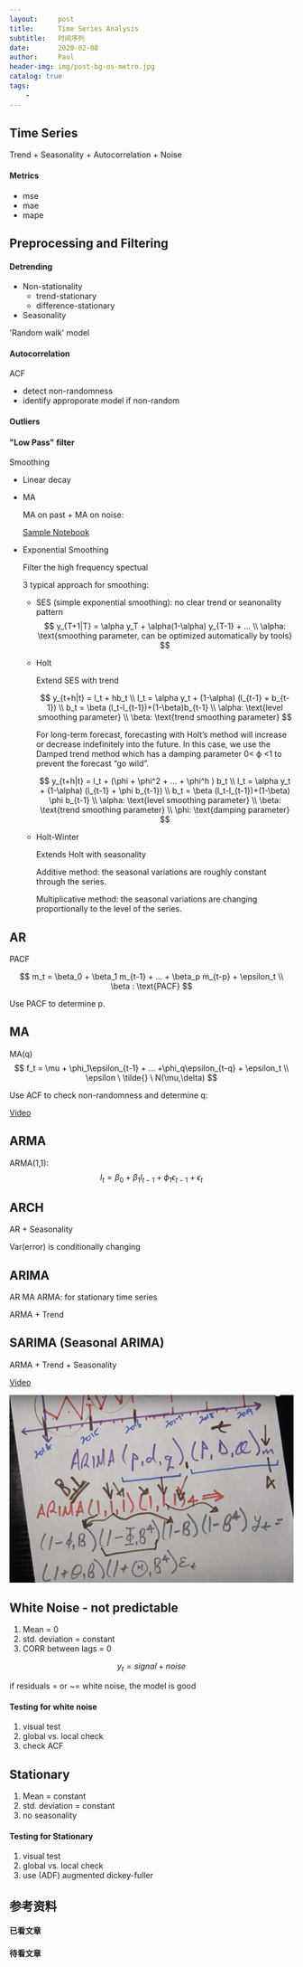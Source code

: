 ```yaml
---
layout:     post
title:      Time Series Analysis
subtitle:   时间序列
date:       2020-02-08
author:     Paul
header-img: img/post-bg-os-metro.jpg
catalog: true
tags:
    - 
---
```


## Time Series

Trend + Seasonality + Autocorrelation + Noise

#### Metrics

- mse
- mae
- mape

## Preprocessing and Filtering

#### Detrending

- Non-stationality
    - trend-stationary
    - difference-stationary
- Seasonality

'Random walk' model

#### Autocorrelation

ACF 
- detect non-randomness
- identify approporate model if non-random

#### Outliers

#### "Low Pass" filter

Smoothing
- Linear decay
- MA
  
  MA on past + MA on noise:

  [Sample Notebook](https://colab.research.google.com/github/lmoroney/dlaicourse/blob/master/TensorFlow%20In%20Practice/Course%204%20-%20S%2BP/S%2BP%20Week%201%20-%20Lesson%203%20-%20Notebook.ipynb)

- Exponential Smoothing

  Filter the high frequency spectual

  3 typical approach for smoothing:

  - SES (simple exponential smoothing): no clear trend or seanonality pattern
    $$
    y_{T+1|T} = \alpha y_T + \alpha(1-\alpha) y_{T-1} + ...
    \\ \alpha: \text{smoothing parameter, can be optimized automatically by tools}
    $$

  - Holt
    
    Extend SES with trend

    $$
    y_{t+h|t} = l_t + hb_t \\
    l_t = \alpha y_t + (1-\alpha) (l_{t-1} + b_{t-1}) \\
    b_t = \beta (l_t-l_{t-1})+(1-\beta)b_{t-1} \\
    \alpha: \text{level smoothing parameter} \\
    \beta: \text{trend smoothing parameter}
    $$

    For long-term forecast, forecasting with Holt’s method will increase or decrease indefinitely into the future. In this case, we use the Damped trend method which has a damping parameter 0< ϕ <1 to prevent the forecast “go wild”.

    $$
    y_{t+h|t} = l_t + (\phi + \phi^2 + ... + \phi^h ) b_t \\
    l_t = \alpha y_t + (1-\alpha) (l_{t-1} + \phi b_{t-1}) \\
    b_t = \beta (l_t-l_{t-1})+(1-\beta) \phi b_{t-1} \\
    \alpha: \text{level smoothing parameter} \\
    \beta: \text{trend smoothing parameter} \\
    \phi: \text{damping parameter}  
    $$

  - Holt-Winter
    
    Extends Holt with seasonality

    Additive method: the seasonal variations are roughly constant through the series.
    
    Multiplicative method: the seasonal variations are changing proportionally to the level of the series.


## AR

PACF

$$
m_t = \beta_0  + \beta_1 m_{t-1} + ... + \beta_p m_{t-p} + \epsilon_t \\
\beta : \text{PACF}
$$

Use PACF to determine p.

## MA

MA(q)
$$
f_t = \mu + \phi_1\epsilon_{t-1} + ... +\phi_q\epsilon_{t-q} + \epsilon_t \\
\epsilon \ \tilde{} \ N(\mu,\delta)
$$

Use ACF to check non-randomness and determine q:

[Video](https://www.youtube.com/watch?v=_tgB-ri9-8c)

## ARMA

ARMA(1,1):
$$
l_t = \beta_0  + \beta_1 l_{t-1} + \phi_1\epsilon_{t-1} + \epsilon_t
$$

## ARCH

AR + Seasonality

Var(error) is conditionally changing

## ARIMA

AR MA ARMA: for stationary time series

ARMA + Trend

## SARIMA (Seasonal ARIMA)

ARMA + Trend + Seasonality

[Video](https://www.youtube.com/watch?v=WjeGUs6mzXg)

![convolution-vs-cross-correlation](/img/post-ml-sarima.png)

## White Noise - not predictable

1. Mean = 0
2. std. deviation = constant
3. CORR between lags = 0

$$
y_t = signal + noise 
$$

if residuals = or ~= white noise, the model is good

#### Testing for white noise

1. visual test
2. global vs. local check
3. check ACF

## Stationary

1. Mean = constant
2. std. deviation = constant
3. no seasonality

#### Testing for Stationary

1. visual test
2. global vs. local check
3. use (ADF) augmented dickey-fuller


## 参考资料

#### 已看文章

#### 待看文章

